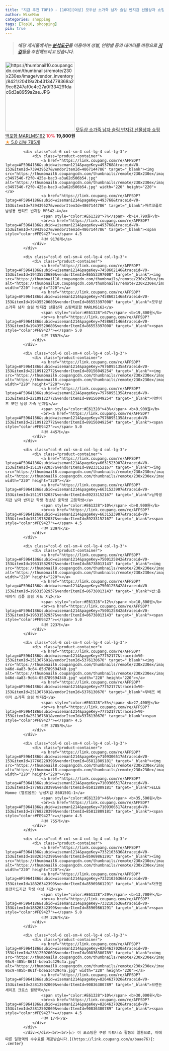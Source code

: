 ```yaml
---
title: "지갑 추천 TOP10 - [10대][여성] 모두샵 소가죽 남자 슬림 반지갑 선물상자 쇼핑백포함 MARLMS162"
author: WiseMan
categories: shopping
tags: [Top10, shopping]
pin: true
---
```


> ##### 해당 게시물에서는 [**분석도구**](https://itemscout.io/)를 이용하여 **성별**, **연령별** 등의 데이터를 바탕으로 [**지갑**](https://link.coupang.com/a/baae76)들을 추천해드리고 있습니다.
<div class="container"><div class="row">
            <div class="col-6 col-sm-4 col-lg-4 col-lg-3">
                <div class="product-container">
                    <a href="https://link.coupang.com/re/AFFSDP?lptag=AF5964186&subid=wiseman1214&pageKey=7458602146&traceid=V0-153&itemId=19435520680&vendorItemId=86553397008" target="_blank"><img src="https://thumbnail10.coupangcdn.com/thumbnails/remote/230x230ex/image/vendor_inventory/8421/20419a2b43134778368a29cc8247af0c4c27a0f334291dac6d3a8959a2ae.JPG" alt="https://thumbnail10.coupangcdn.com/thumbnails/remote/230x230ex/image/vendor_inventory/8421/20419a2b43134778368a29cc8247af0c4c27a0f334291dac6d3a8959a2ae.JPG" width="220" height="220"></a>
                    <a href="https://link.coupang.com/re/AFFSDP?lptag=AF5964186&subid=wiseman1214&pageKey=7458602146&traceid=V0-153&itemId=19435520680&vendorItemId=86553397008" target="_blank">모두샵 소가죽 남자 슬림 반지갑 선물상자 쇼핑백포함 MARLMS162</a>
                    <span style="color:#E61328">10%</span> <b>19,800원</b>
                    <br><a href="https://link.coupang.com/re/AFFSDP?lptag=AF5964186&subid=wiseman1214&pageKey=7458602146&traceid=V0-153&itemId=19435520680&vendorItemId=86553397008" target="_blank"><span style="color:#FE9427">★</span> 5.0
                    리뷰 785개</a>
                </div>
            </div>
            
            <div class="col-6 col-sm-4 col-lg-4 col-lg-3">
                <div class="product-container">
                    <a href="https://link.coupang.com/re/AFFSDP?lptag=AF5964186&subid=wiseman1214&pageKey=493768&traceid=V0-153&itemId=739439527&vendorItemId=4867144786" target="_blank"><img src="https://thumbnail6.coupangcdn.com/thumbnails/remote/230x230ex/image/retail/images/1281550067693402-c3497546-f2f0-425e-bac3-a3a62d506b54.jpg" alt="https://thumbnail6.coupangcdn.com/thumbnails/remote/230x230ex/image/retail/images/1281550067693402-c3497546-f2f0-425e-bac3-a3a62d506b54.jpg" width="220" height="220"></a>
                    <a href="https://link.coupang.com/re/AFFSDP?lptag=AF5964186&subid=wiseman1214&pageKey=493768&traceid=V0-153&itemId=739439527&vendorItemId=4867144786" target="_blank">마르코폴로 남성용 밴티드 반지갑 MP542-4</a>
                    <span style="color:#E61328">7%</span> <b>14,790원</b>
                    <br><a href="https://link.coupang.com/re/AFFSDP?lptag=AF5964186&subid=wiseman1214&pageKey=493768&traceid=V0-153&itemId=739439527&vendorItemId=4867144786" target="_blank"><span style="color:#FE9427">★</span> 4.5
                    리뷰 9178개</a>
                </div>
            </div>
            
            <div class="col-6 col-sm-4 col-lg-4 col-lg-3">
                <div class="product-container">
                    <a href="https://link.coupang.com/re/AFFSDP?lptag=AF5964186&subid=wiseman1214&pageKey=7458602146&traceid=V0-153&itemId=19435520680&vendorItemId=86553397008" target="_blank"><img src="https://thumbnail10.coupangcdn.com/thumbnails/remote/230x230ex/image/vendor_inventory/8421/20419a2b43134778368a29cc8247af0c4c27a0f334291dac6d3a8959a2ae.JPG" alt="https://thumbnail10.coupangcdn.com/thumbnails/remote/230x230ex/image/vendor_inventory/8421/20419a2b43134778368a29cc8247af0c4c27a0f334291dac6d3a8959a2ae.JPG" width="220" height="220"></a>
                    <a href="https://link.coupang.com/re/AFFSDP?lptag=AF5964186&subid=wiseman1214&pageKey=7458602146&traceid=V0-153&itemId=19435520680&vendorItemId=86553397008" target="_blank">모두샵 소가죽 남자 슬림 반지갑 선물상자 쇼핑백포함 MARLMS162</a>
                    <span style="color:#E61328">67%</span> <b>19,800원</b>
                    <br><a href="https://link.coupang.com/re/AFFSDP?lptag=AF5964186&subid=wiseman1214&pageKey=7458602146&traceid=V0-153&itemId=19435520680&vendorItemId=86553397008" target="_blank"><span style="color:#FE9427">★</span> 5.0
                    리뷰 785개</a>
                </div>
            </div>
            
            <div class="col-6 col-sm-4 col-lg-4 col-lg-3">
                <div class="product-container">
                    <a href="https://link.coupang.com/re/AFFSDP?lptag=AF5964186&subid=wiseman1214&pageKey=7976095135&traceid=V0-153&itemId=22109122772&vendorItemId=89156049254" target="_blank"><img src="https://thumbnail6.coupangcdn.com/thumbnails/remote/230x230ex/image/vendor_inventory/c19a/27ff3309d2b9c72dbadd57b9d6add60102aefa15df7a20b0f208fa845e1b.jpg" alt="https://thumbnail6.coupangcdn.com/thumbnails/remote/230x230ex/image/vendor_inventory/c19a/27ff3309d2b9c72dbadd57b9d6add60102aefa15df7a20b0f208fa845e1b.jpg" width="220" height="220"></a>
                    <a href="https://link.coupang.com/re/AFFSDP?lptag=AF5964186&subid=wiseman1214&pageKey=7976095135&traceid=V0-153&itemId=22109122772&vendorItemId=89156049254" target="_blank">어반이즈 모던 남성 가죽 반지갑</a>
                    <span style="color:#E61328">43%</span> <b>9,900원</b>
                    <br><a href="https://link.coupang.com/re/AFFSDP?lptag=AF5964186&subid=wiseman1214&pageKey=7976095135&traceid=V0-153&itemId=22109122772&vendorItemId=89156049254" target="_blank"><span style="color:#FE9427">★</span> 5.0
                    리뷰 445개</a>
                </div>
            </div>
            
            <div class="col-6 col-sm-4 col-lg-4 col-lg-3">
                <div class="product-container">
                    <a href="https://link.coupang.com/re/AFFSDP?lptag=AF5964186&subid=wiseman1214&pageKey=6631523907&traceid=V0-153&itemId=15119782037&vendorItemId=89233152167" target="_blank"><img src="https://thumbnail6.coupangcdn.com/thumbnails/remote/230x230ex/image/vendor_inventory/1b18/08b7fd2c9d77856f1b7a86546d81034f833ae912e8a5422699c14ea8dce7.jpg" alt="https://thumbnail6.coupangcdn.com/thumbnails/remote/230x230ex/image/vendor_inventory/1b18/08b7fd2c9d77856f1b7a86546d81034f833ae912e8a5422699c14ea8dce7.jpg" width="220" height="220"></a>
                    <a href="https://link.coupang.com/re/AFFSDP?lptag=AF5964186&subid=wiseman1214&pageKey=6631523907&traceid=V0-153&itemId=15119782037&vendorItemId=89233152167" target="_blank">남학생 지갑 남자 반지갑 학생 청소년 중학생 고등학생</a>
                    <span style="color:#E61328">10%</span> <b>8,900원</b>
                    <br><a href="https://link.coupang.com/re/AFFSDP?lptag=AF5964186&subid=wiseman1214&pageKey=6631523907&traceid=V0-153&itemId=15119782037&vendorItemId=89233152167" target="_blank"><span style="color:#FE9427">★</span> 4.5
                    리뷰 239개</a>
                </div>
            </div>
            
            <div class="col-6 col-sm-4 col-lg-4 col-lg-3">
                <div class="product-container">
                    <a href="https://link.coupang.com/re/AFFSDP?lptag=AF5964186&subid=wiseman1214&pageKey=7500125842&traceid=V0-153&itemId=19631582937&vendorItemId=86738013143" target="_blank"><img src="https://thumbnail8.coupangcdn.com/thumbnails/remote/230x230ex/image/vendor_inventory/a6b4/b02e900935e26f594dc7efa58d102b79579225bb1b5139a39789c8746557.png" alt="https://thumbnail8.coupangcdn.com/thumbnails/remote/230x230ex/image/vendor_inventory/a6b4/b02e900935e26f594dc7efa58d102b79579225bb1b5139a39789c8746557.png" width="220" height="220"></a>
                    <a href="https://link.coupang.com/re/AFFSDP?lptag=AF5964186&subid=wiseman1214&pageKey=7500125842&traceid=V0-153&itemId=19631582937&vendorItemId=86738013143" target="_blank">반:온 베이직 심플 슬림 카드 지갑</a>
                    <span style="color:#E61328">12%</span> <b>10,800원</b>
                    <br><a href="https://link.coupang.com/re/AFFSDP?lptag=AF5964186&subid=wiseman1214&pageKey=7500125842&traceid=V0-153&itemId=19631582937&vendorItemId=86738013143" target="_blank"><span style="color:#FE9427">★</span> 5.0
                    리뷰 223개</a>
                </div>
            </div>
            
            <div class="col-6 col-sm-4 col-lg-4 col-lg-3">
                <div class="product-container">
                    <a href="https://link.coupang.com/re/AFFSDP?lptag=AF5964186&subid=wiseman1214&pageKey=77752177&traceid=V0-153&itemId=251367601&vendorItemId=5376130670" target="_blank"><img src="https://thumbnail6.coupangcdn.com/thumbnails/remote/230x230ex/image/retail/images/2019/09/24/15/1/43135f41-b46d-4a83-9c64-05d789594340.jpg" alt="https://thumbnail6.coupangcdn.com/thumbnails/remote/230x230ex/image/retail/images/2019/09/24/15/1/43135f41-b46d-4a83-9c64-05d789594340.jpg" width="220" height="220"></a>
                    <a href="https://link.coupang.com/re/AFFSDP?lptag=AF5964186&subid=wiseman1214&pageKey=77752177&traceid=V0-153&itemId=251367601&vendorItemId=5376130670" target="_blank">무에뜨 베이직 소가죽 슬림 반지갑</a>
                    <span style="color:#E61328">5%</span> <b>27,400원</b>
                    <br><a href="https://link.coupang.com/re/AFFSDP?lptag=AF5964186&subid=wiseman1214&pageKey=77752177&traceid=V0-153&itemId=251367601&vendorItemId=5376130670" target="_blank"><span style="color:#FE9427">★</span> 4.5
                    리뷰 3705개</a>
                </div>
            </div>
            
            <div class="col-6 col-sm-4 col-lg-4 col-lg-3">
                <div class="product-container">
                    <a href="https://link.coupang.com/re/AFFSDP?lptag=AF5964186&subid=wiseman1214&pageKey=7109306517&traceid=V0-153&itemId=17768228399&vendorItemId=85812809181" target="_blank"><img src="https://thumbnail8.coupangcdn.com/thumbnails/remote/230x230ex/image/vendor_inventory/5f21/49f643664c3c2d734e048657f81e1dee8d448c50bbc97b35eec8f685509c.jpg" alt="https://thumbnail8.coupangcdn.com/thumbnails/remote/230x230ex/image/vendor_inventory/5f21/49f643664c3c2d734e048657f81e1dee8d448c50bbc97b35eec8f685509c.jpg" width="220" height="220"></a>
                    <a href="https://link.coupang.com/re/AFFSDP?lptag=AF5964186&subid=wiseman1214&pageKey=7109306517&traceid=V0-153&itemId=17768228399&vendorItemId=85812809181" target="_blank">ELLE Homme (엘르옴므) 남성지갑 8601501-1</a>
                    <span style="color:#E61328">46%</span> <b>35,500원</b>
                    <br><a href="https://link.coupang.com/re/AFFSDP?lptag=AF5964186&subid=wiseman1214&pageKey=7109306517&traceid=V0-153&itemId=17768228399&vendorItemId=85812809181" target="_blank"><span style="color:#FE9427">★</span> 4.5
                    리뷰 755개</a>
                </div>
            </div>
            
            <div class="col-6 col-sm-4 col-lg-4 col-lg-3">
                <div class="product-container">
                    <a href="https://link.coupang.com/re/AFFSDP?lptag=AF5964186&subid=wiseman1214&pageKey=7332103636&traceid=V0-153&itemId=18826342399&vendorItemId=85969861291" target="_blank"><img src="https://thumbnail6.coupangcdn.com/thumbnails/remote/230x230ex/image/vendor_inventory/8d50/21a65d19ce28b04080a7ba0cf3392ef4baf9f51e234296be8423423092a5.jpg" alt="https://thumbnail6.coupangcdn.com/thumbnails/remote/230x230ex/image/vendor_inventory/8d50/21a65d19ce28b04080a7ba0cf3392ef4baf9f51e234296be8423423092a5.jpg" width="220" height="220"></a>
                    <a href="https://link.coupang.com/re/AFFSDP?lptag=AF5964186&subid=wiseman1214&pageKey=7332103636&traceid=V0-153&itemId=18826342399&vendorItemId=85969861291" target="_blank">자크앤 동전카드지갑 학생 여성 지갑</a>
                    <span style="color:#E61328">29%</span> <b>13,700원</b>
                    <br><a href="https://link.coupang.com/re/AFFSDP?lptag=AF5964186&subid=wiseman1214&pageKey=7332103636&traceid=V0-153&itemId=18826342399&vendorItemId=85969861291" target="_blank"><span style="color:#FE9427">★</span> 5.0
                    리뷰 226개</a>
                </div>
            </div>
            
            <div class="col-6 col-sm-4 col-lg-4 col-lg-3">
                <div class="product-container">
                    <a href="https://link.coupang.com/re/AFFSDP?lptag=AF5964186&subid=wiseman1214&pageKey=8264637020&traceid=V0-153&itemId=23812502069&vendorItemId=90836300789" target="_blank"><img src="https://thumbnail8.coupangcdn.com/thumbnails/remote/230x230ex/image/retail/images/2024/08/01/13/6/21a33408-95c9-405b-861f-bdea1c429c4a.jpg" alt="https://thumbnail8.coupangcdn.com/thumbnails/remote/230x230ex/image/retail/images/2024/08/01/13/6/21a33408-95c9-405b-861f-bdea1c429c4a.jpg" width="220" height="220"></a>
                    <a href="https://link.coupang.com/re/AFFSDP?lptag=AF5964186&subid=wiseman1214&pageKey=8264637020&traceid=V0-153&itemId=23812502069&vendorItemId=90836300789" target="_blank">브랜든 세이프 크로스 월렛백</a>
                    <span style="color:#E61328">10%</span> <b>30,000원</b>
                    <br><a href="https://link.coupang.com/re/AFFSDP?lptag=AF5964186&subid=wiseman1214&pageKey=8264637020&traceid=V0-153&itemId=23812502069&vendorItemId=90836300789" target="_blank"><span style="color:#FE9427">★</span> 4.5
                    리뷰 17개</a>
                </div>
            </div>
            </div></div><br><br>[👉 이 포스팅은 쿠팡 파트너스 활동의 일환으로, 이에 따른 일정액의 수수료를 제공받습니다.](https://link.coupang.com/a/baae76){: .center}